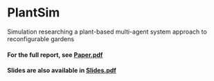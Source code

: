 # PlantSim
Simulation researching a plant-based multi-agent system approach to reconfigurable gardens

#### For the full report, see [Paper.pdf](/Paper.pdf)
#### Slides are also available in [Slides.pdf](/Slides.pdf)
